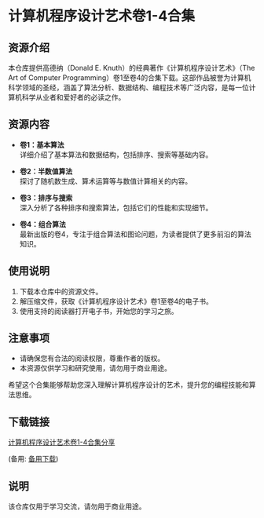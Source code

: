 # 计算机程序设计艺术卷1-4合集

## 资源介绍

本仓库提供高德纳（Donald E. Knuth）的经典著作《计算机程序设计艺术》（The Art of Computer Programming）卷1至卷4的合集下载。这部作品被誉为计算机科学领域的圣经，涵盖了算法分析、数据结构、编程技术等广泛内容，是每一位计算机科学从业者和爱好者的必读之作。

## 资源内容

- **卷1：基本算法**  
  详细介绍了基本算法和数据结构，包括排序、搜索等基础内容。

- **卷2：半数值算法**  
  探讨了随机数生成、算术运算等与数值计算相关的内容。

- **卷3：排序与搜索**  
  深入分析了各种排序和搜索算法，包括它们的性能和实现细节。

- **卷4：组合算法**  
  最新出版的卷4，专注于组合算法和图论问题，为读者提供了更多前沿的算法知识。

## 使用说明

1. 下载本仓库中的资源文件。
2. 解压缩文件，获取《计算机程序设计艺术》卷1至卷4的电子书。
3. 使用支持的阅读器打开电子书，开始您的学习之旅。

## 注意事项

- 请确保您有合法的阅读权限，尊重作者的版权。
- 本资源仅供学习和研究使用，请勿用于商业用途。

希望这个合集能够帮助您深入理解计算机程序设计的艺术，提升您的编程技能和算法思维。

## 下载链接
[计算机程序设计艺术卷1-4合集分享](https://pan.quark.cn/s/3d9b1059f70c) 

(备用: [备用下载](https://pan.baidu.com/s/1h0CUe4fn5nqyqM0ST0OELg?pwd=1234))

## 说明

该仓库仅用于学习交流，请勿用于商业用途。

